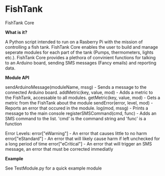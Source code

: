 FishTank
========

FishTank Core

**What is it?**

A Python script intended to run on a Rasberry Pi with the mission of controlling a fish tank. FishTank Core enables the user to build and manage seperate modules for each part of the tank (Pumps, thermometers, lights etc.). FishTank Core provides a plethora of convinient functions for talking to an Arduino board, sending SMS messages (Fancy emails) and reporting data.

**Module API**

sendArduinoMessage(moduleName, mssg) - Sends a message to the connected Arduino board.
addMetric(key, value, mod) -  Adds a metric to the FishTank, accessable to all modules.
getMetric(key, value, mod) - Gets a metric from the FishTank about the module <mod>
sendError(error, level, mod) - Reports an error that occured in the module. 
log(mod, mssg) - Prints a message to the main console
registerSMSCommand(cmd, func) - Adds an SMS command to the list. 'cmd' is the command string and 'func' is a function

Error Levels:
   error["eWarning"] - An error that causes little to no harm
   error["eStandard"] - An error that will likely cause harm if left unchecked for a long period of time
   error["eCritical"] - An error that will trigger an SMS message, an error that must be corrected immediatly


**Example**

See TestModule.py for a quick example module
